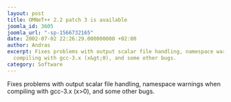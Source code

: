 ```yaml
---
layout: post
title: OMNeT++ 2.2 patch 3 is available
joomla_id: 3605
joomla_url: "-sp-1566732165"
date: 2002-07-02 22:26:29.000000000 +02:00
author: Andras
excerpt: Fixes problems with output scalar file handling, namespace warnings when
  compiling with gcc-3.x (x&gt;0), and some other bugs.
category: Software
---
```

Fixes problems with output scalar file handling, namespace warnings when compiling with gcc-3.x (x&gt;0), and some other bugs.

